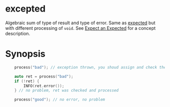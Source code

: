 # excepted

Algebraic sum of type of result and type of error. Same as [expected](expected) but with different processing of `void`. See [Expect an Expected](../error#expect-the-expected) for a concept description.

# Synopsis

```cpp
    process("bad"); // exception thrown, you shoud assign and check the result

    auto ret = process("bad");
    if (!ret) {
        INFO(ret.error());
    } // no problem, ret was checked and processed

    process("good"); // no error, no problem

```